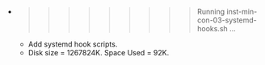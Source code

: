* >>>>>>>>> Running inst-min-con-03-systemd-hooks.sh ...
  * Add systemd hook scripts.
  * Disk size = 1267824K. Space Used = 92K.

